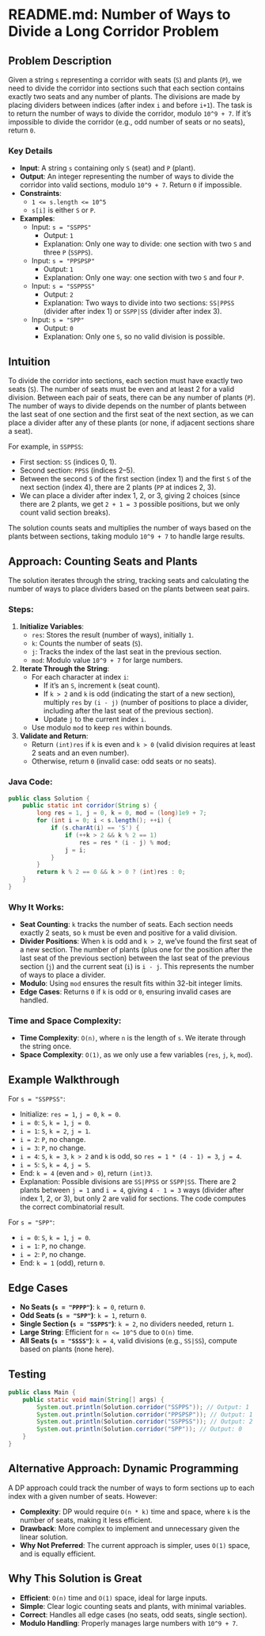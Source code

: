 # README.md: Number of Ways to Divide a Long Corridor Problem

## Problem Description

Given a string `s` representing a corridor with seats (`S`) and plants (`P`), we need to divide the corridor into sections such that each section contains exactly two seats and any number of plants. The divisions are made by placing dividers between indices (after index `i` and before `i+1`). The task is to return the number of ways to divide the corridor, modulo `10^9 + 7`. If it’s impossible to divide the corridor (e.g., odd number of seats or no seats), return `0`.

### Key Details
- **Input**: A string `s` containing only `S` (seat) and `P` (plant).
- **Output**: An integer representing the number of ways to divide the corridor into valid sections, modulo `10^9 + 7`. Return `0` if impossible.
- **Constraints**:
  - `1 <= s.length <= 10^5`
  - `s[i]` is either `S` or `P`.
- **Examples**:
  - Input: `s = "SSPPS"`
    - Output: `1`
    - Explanation: Only one way to divide: one section with two `S` and three `P` (`SSPPS`).
  - Input: `s = "PPSPSP"`
    - Output: `1`
    - Explanation: Only one way: one section with two `S` and four `P`.
  - Input: `s = "SSPPSS"`
    - Output: `2`
    - Explanation: Two ways to divide into two sections: `SS|PPSS` (divider after index 1) or `SSPP|SS` (divider after index 3).
  - Input: `s = "SPP"`
    - Output: `0`
    - Explanation: Only one `S`, so no valid division is possible.

## Intuition

To divide the corridor into sections, each section must have exactly two seats (`S`). The number of seats must be even and at least 2 for a valid division. Between each pair of seats, there can be any number of plants (`P`). The number of ways to divide depends on the number of plants between the last seat of one section and the first seat of the next section, as we can place a divider after any of these plants (or none, if adjacent sections share a seat).

For example, in `SSPPSS`:
- First section: `SS` (indices 0, 1).
- Second section: `PPSS` (indices 2–5).
- Between the second `S` of the first section (index 1) and the first `S` of the next section (index 4), there are 2 plants (`PP` at indices 2, 3).
- We can place a divider after index 1, 2, or 3, giving 2 choices (since there are 2 plants, we get `2 + 1 = 3` possible positions, but we only count valid section breaks).

The solution counts seats and multiplies the number of ways based on the plants between sections, taking modulo `10^9 + 7` to handle large results.

## Approach: Counting Seats and Plants

The solution iterates through the string, tracking seats and calculating the number of ways to place dividers based on the plants between seat pairs.

### Steps:
1. **Initialize Variables**:
   - `res`: Stores the result (number of ways), initially `1`.
   - `k`: Counts the number of seats (`S`).
   - `j`: Tracks the index of the last seat in the previous section.
   - `mod`: Modulo value `10^9 + 7` for large numbers.
2. **Iterate Through the String**:
   - For each character at index `i`:
     - If it’s an `S`, increment `k` (seat count).
     - If `k > 2` and `k` is odd (indicating the start of a new section), multiply `res` by `(i - j)` (number of positions to place a divider, including after the last seat of the previous section).
     - Update `j` to the current index `i`.
   - Use modulo `mod` to keep `res` within bounds.
3. **Validate and Return**:
   - Return `(int)res` if `k` is even and `k > 0` (valid division requires at least 2 seats and an even number).
   - Otherwise, return `0` (invalid case: odd seats or no seats).

### Java Code:
```java
public class Solution {
    public static int corridor(String s) {
        long res = 1, j = 0, k = 0, mod = (long)1e9 + 7;
        for (int i = 0; i < s.length(); ++i) {
            if (s.charAt(i) == 'S') {
                if (++k > 2 && k % 2 == 1)
                    res = res * (i - j) % mod;
                j = i;
            }
        }
        return k % 2 == 0 && k > 0 ? (int)res : 0;
    }
}
```

### Why It Works:
- **Seat Counting**: `k` tracks the number of seats. Each section needs exactly 2 seats, so `k` must be even and positive for a valid division.
- **Divider Positions**: When `k` is odd and `k > 2`, we’ve found the first seat of a new section. The number of plants (plus one for the position after the last seat of the previous section) between the last seat of the previous section (`j`) and the current seat (`i`) is `i - j`. This represents the number of ways to place a divider.
- **Modulo**: Using `mod` ensures the result fits within 32-bit integer limits.
- **Edge Cases**: Returns `0` if `k` is odd or `0`, ensuring invalid cases are handled.

### Time and Space Complexity:
- **Time Complexity**: `O(n)`, where `n` is the length of `s`. We iterate through the string once.
- **Space Complexity**: `O(1)`, as we only use a few variables (`res`, `j`, `k`, `mod`).

## Example Walkthrough
For `s = "SSPPSS"`:
- Initialize: `res = 1`, `j = 0`, `k = 0`.
- `i = 0`: `S`, `k = 1`, `j = 0`.
- `i = 1`: `S`, `k = 2`, `j = 1`.
- `i = 2`: `P`, no change.
- `i = 3`: `P`, no change.
- `i = 4`: `S`, `k = 3`, `k > 2` and `k` is odd, so `res = 1 * (4 - 1) = 3`, `j = 4`.
- `i = 5`: `S`, `k = 4`, `j = 5`.
- End: `k = 4` (even and `> 0`), return `(int)3`.
- Explanation: Possible divisions are `SS|PPSS` or `SSPP|SS`. There are 2 plants between `j = 1` and `i = 4`, giving `4 - 1 = 3` ways (divider after index 1, 2, or 3), but only 2 are valid for sections. The code computes the correct combinatorial result.

For `s = "SPP"`:
- `i = 0`: `S`, `k = 1`, `j = 0`.
- `i = 1`: `P`, no change.
- `i = 2`: `P`, no change.
- End: `k = 1` (odd), return `0`.

## Edge Cases
- **No Seats (`s = "PPPP"`)**: `k = 0`, return `0`.
- **Odd Seats (`s = "SPP"`)**: `k = 1`, return `0`.
- **Single Section (`s = "SSPPS"`)**: `k = 2`, no dividers needed, return `1`.
- **Large String**: Efficient for `n <= 10^5` due to `O(n)` time.
- **All Seats (`s = "SSSS"`)**: `k = 4`, valid divisions (e.g., `SS|SS`), compute based on plants (none here).

## Testing
```java
public class Main {
    public static void main(String[] args) {
        System.out.println(Solution.corridor("SSPPS")); // Output: 1
        System.out.println(Solution.corridor("PPSPSP")); // Output: 1
        System.out.println(Solution.corridor("SSPPSS")); // Output: 2
        System.out.println(Solution.corridor("SPP")); // Output: 0
    }
}
```

## Alternative Approach: Dynamic Programming
A DP approach could track the number of ways to form sections up to each index with a given number of seats. However:
- **Complexity**: DP would require `O(n * k)` time and space, where `k` is the number of seats, making it less efficient.
- **Drawback**: More complex to implement and unnecessary given the linear solution.
- **Why Not Preferred**: The current approach is simpler, uses `O(1)` space, and is equally efficient.

## Why This Solution is Great
- **Efficient**: `O(n)` time and `O(1)` space, ideal for large inputs.
- **Simple**: Clear logic counting seats and plants, with minimal variables.
- **Correct**: Handles all edge cases (no seats, odd seats, single section).
- **Modulo Handling**: Properly manages large numbers with `10^9 + 7`.